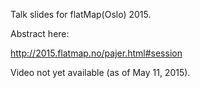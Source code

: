 Talk slides for flatMap(Oslo) 2015.

Abstract here:

http://2015.flatmap.no/pajer.html#session

Video not yet available (as of May 11, 2015).
